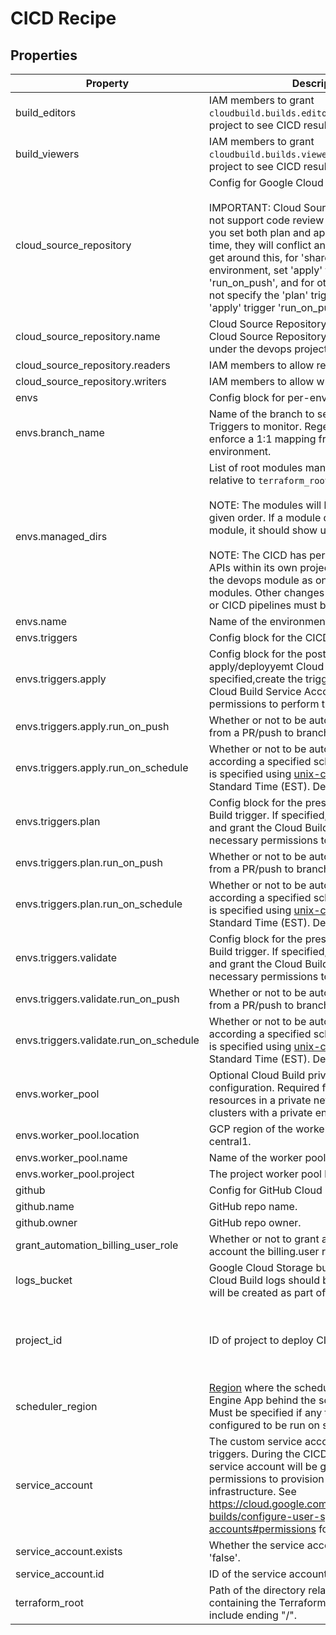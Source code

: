 # CICD Recipe

<!-- These files are auto generated -->

## Properties

| Property | Description | Type | Required | Default | Pattern |
| -------- | ----------- | ---- | -------- | ------- | ------- |
| build_editors | IAM members to grant `cloudbuild.builds.editor` role in the devops project to see CICD results. | array(string) | false | - | - |
| build_viewers | IAM members to grant `cloudbuild.builds.viewer` role in the devops project to see CICD results. | array(string) | false | - | - |
| cloud_source_repository | Config for Google Cloud Source Repository.<br><br>IMPORTANT: Cloud Source Repositories does not support code review or presubmit runs. If you set both plan and apply to run at the same time, they will conflict and may error out. To get around this, for 'shared' and 'prod' environment, set 'apply' trigger to not 'run_on_push', and for other environments, do not specify the 'plan' trigger block and let 'apply' trigger 'run_on_push'. | object | false | - | - |
| cloud_source_repository.name | Cloud Source Repository repo name. The Cloud Source Repository should be hosted under the devops project. | string | true | - | - |
| cloud_source_repository.readers | IAM members to allow reading the repo. | array(string) | false | - | - |
| cloud_source_repository.writers | IAM members to allow writing to the repo. | array(string) | false | - | - |
| envs | Config block for per-environment resources. | array(object) | true | - | - |
| envs.branch_name | Name of the branch to set the Cloud Build Triggers to monitor. Regex is not supported to enforce a 1:1 mapping from a branch to a GCP environment. | string | true | - | - |
| envs.managed_dirs | List of root modules managed by the CICD relative to `terraform_root`.<br><br>NOTE: The modules will be deployed in the given order. If a module depends on another module, it should show up after it in this list.<br><br>NOTE: The CICD has permission to update APIs within its own project. Thus, you can list the devops module as one of the managed modules. Other changes to the devops project or CICD pipelines must be deployed manually. | array(string) | false | - | - |
| envs.name | Name of the environment. | string | true | - | - |
| envs.triggers | Config block for the CICD Cloud Build triggers. | object | true | - | - |
| envs.triggers.apply | Config block for the postsubmit apply/deployyemt Cloud Build trigger. If specified,create the trigger and grant the Cloud Build Service Account necessary permissions to perform the build. | object | false | - | - |
| envs.triggers.apply.run_on_push | Whether or not to be automatically triggered from a PR/push to branch. Default to true. | boolean | false | - | - |
| envs.triggers.apply.run_on_schedule | Whether or not to be automatically triggered according a specified schedule. The schedule is specified using [unix-cron format](https://cloud.google.com/scheduler/docs/configuring/cron-job-schedules#defining_the_job_schedule) at Eastern Standard Time (EST). Default to none. | string | false | - | - |
| envs.triggers.plan | Config block for the presubmit plan Cloud Build trigger. If specified, create the trigger and grant the Cloud Build Service Account necessary permissions to perform the build. | object | false | - | - |
| envs.triggers.plan.run_on_push | Whether or not to be automatically triggered from a PR/push to branch. Default to true. | boolean | false | - | - |
| envs.triggers.plan.run_on_schedule | Whether or not to be automatically triggered according a specified schedule. The schedule is specified using [unix-cron format](https://cloud.google.com/scheduler/docs/configuring/cron-job-schedules#defining_the_job_schedule) at Eastern Standard Time (EST). Default to none. | string | false | - | - |
| envs.triggers.validate | Config block for the presubmit validation Cloud Build trigger. If specified, create the trigger and grant the Cloud Build Service Account necessary permissions to perform the build. | object | false | - | - |
| envs.triggers.validate.run_on_push | Whether or not to be automatically triggered from a PR/push to branch. Default to true. | boolean | false | - | - |
| envs.triggers.validate.run_on_schedule | Whether or not to be automatically triggered according a specified schedule. The schedule is specified using [unix-cron format](https://cloud.google.com/scheduler/docs/configuring/cron-job-schedules#defining_the_job_schedule) at Eastern Standard Time (EST). Default to none. | string | false | - | - |
| envs.worker_pool | Optional Cloud Build private worker pool configuration. Required for CICD to access resources in a private network, e.g. GKE clusters with a private endpoint. | object | false | - | - |
| envs.worker_pool.location | GCP region of the worker pool. Example: us-central1. | string | true | - | - |
| envs.worker_pool.name | Name of the worker pool. | string | true | - | - |
| envs.worker_pool.project | The project worker pool belongs. | string | true | - | - |
| github | Config for GitHub Cloud Build triggers. | object | false | - | - |
| github.name | GitHub repo name. | string | false | - | - |
| github.owner | GitHub repo owner. | string | false | - | - |
| grant_automation_billing_user_role | Whether or not to grant automation service account the billing.user role. Default to true. | boolean | false | - | - |
| logs_bucket | Google Cloud Storage bucket name where Cloud Build logs should be written. The bucket will be created as part of CICD. | string | true | - | - |
| project_id | ID of project to deploy CICD in. | string | false | - | ^[a-z][a-z0-9\-]{4,28}[a-z0-9]$ |
| scheduler_region | [Region](https://cloud.google.com/appengine/docs/locations) where the scheduler job (or the App Engine App behind the sceneces) resides. Must be specified if any triggers are configured to be run on schedule. | string | true | - | - |
| service_account | The custom service account to run Cloud Build triggers. During the CICD deployment, this service account will be granted all necessary permissions to provision and manage your infrastructure. See <https://cloud.google.com/build/docs/securing-builds/configure-user-specified-service-accounts#permissions> for more details. | object | true | - | - |
| service_account.exists | Whether the service account exists. Defaults to 'false'. | boolean | false | - | - |
| service_account.id | ID of the service account. | string | true | - | - |
| terraform_root | Path of the directory relative to the repo root containing the Terraform configs. Do not include ending "/". | string | true | - | - |

